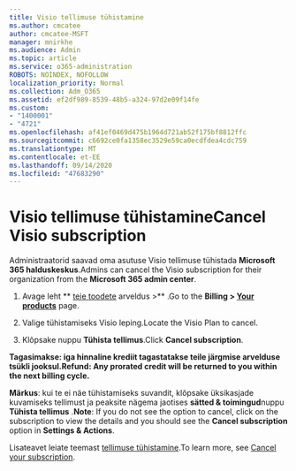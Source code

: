 ```yaml
---
title: Visio tellimuse tühistamine
ms.author: cmcatee
author: cmcatee-MSFT
manager: mnirkhe
ms.audience: Admin
ms.topic: article
ms.service: o365-administration
ROBOTS: NOINDEX, NOFOLLOW
localization_priority: Normal
ms.collection: Adm_O365
ms.assetid: ef2df989-8539-48b5-a324-97d2e09f14fe
ms.custom:
- "1400001"
- "4721"
ms.openlocfilehash: af41ef0469d475b1964d721ab52f175bf8812ffc
ms.sourcegitcommit: c6692ce0fa1358ec3529e59ca0ecdfdea4cdc759
ms.translationtype: MT
ms.contentlocale: et-EE
ms.lasthandoff: 09/14/2020
ms.locfileid: "47683290"
---
```

# <a name="cancel-visio-subscription"></a><span data-ttu-id="4af25-102">Visio tellimuse tühistamine</span><span class="sxs-lookup"><span data-stu-id="4af25-102">Cancel Visio subscription</span></span>

<span data-ttu-id="4af25-103">Administraatorid saavad oma asutuse Visio tellimuse tühistada **Microsoft 365 halduskeskus**.</span><span class="sxs-lookup"><span data-stu-id="4af25-103">Admins can cancel the Visio subscription for their organization from the **Microsoft 365 admin center**.</span></span>

1. <span data-ttu-id="4af25-104">Avage leht \*\* [teie toodete](https://go.microsoft.com/fwlink/p/?linkid=842054) arveldus >\*\* .</span><span class="sxs-lookup"><span data-stu-id="4af25-104">Go to the **Billing > [Your products](https://go.microsoft.com/fwlink/p/?linkid=842054)** page.</span></span>

2. <span data-ttu-id="4af25-105">Valige tühistamiseks Visio leping.</span><span class="sxs-lookup"><span data-stu-id="4af25-105">Locate the Visio Plan to cancel.</span></span>

3. <span data-ttu-id="4af25-106">Klõpsake nuppu **Tühista tellimus**.</span><span class="sxs-lookup"><span data-stu-id="4af25-106">Click **Cancel subscription**.</span></span>

<span data-ttu-id="4af25-107">**Tagasimakse: iga hinnaline krediit tagastatakse teile järgmise arvelduse tsükli jooksul.**</span><span class="sxs-lookup"><span data-stu-id="4af25-107">**Refund: Any prorated credit will be returned to you within the next billing cycle.**</span></span>

<span data-ttu-id="4af25-108">**Märkus**: kui te ei näe tühistamiseks suvandit, klõpsake üksikasjade kuvamiseks tellimust ja peaksite nägema jaotises **sätted & toimingud**nuppu **Tühista tellimus** .</span><span class="sxs-lookup"><span data-stu-id="4af25-108">**Note**: If you do not see the option to cancel, click on the subscription to view the details and you should see the **Cancel subscription** option in **Settings & Actions**.</span></span>

<span data-ttu-id="4af25-109">Lisateavet leiate teemast [tellimuse tühistamine](https://docs.microsoft.com/microsoft-365/commerce/subscriptions/cancel-your-subscription).</span><span class="sxs-lookup"><span data-stu-id="4af25-109">To learn more, see [Cancel your subscription](https://docs.microsoft.com/microsoft-365/commerce/subscriptions/cancel-your-subscription).</span></span>
